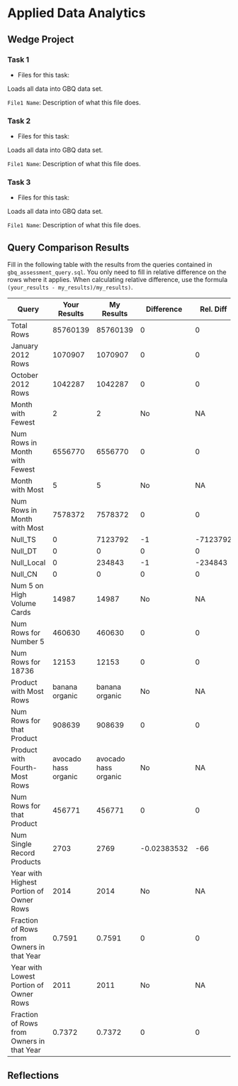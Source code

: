 
# Applied Data Analytics

## Wedge Project

<!-- Any general commentary you'd like to say about the project --> 

### Task 1

* Files for this task: 
<!--  List of file or files here  --> 

Loads all data into GBQ data set.

`File1 Name`: 
Description of what this file does.

<!--  Repeat for each file  --> 



### Task 2

* Files for this task: 
<!--  List of file or files here  --> 

Loads all data into GBQ data set.

`File1 Name`: 
Description of what this file does.

<!--  Repeat for each file  --> 
	

### Task 3

* Files for this task: 
<!--  List of file or files here  --> 

Loads all data into GBQ data set.

`File1 Name`: 
Description of what this file does.

<!--  Repeat for each file  --> 


## Query Comparison Results

Fill in the following table with the results from the 
queries contained in `gbq_assessment_query.sql`. You only
need to fill in relative difference on the rows where it applies. 
When calculating relative difference, use the formula 
` (your_results - my_results)/my_results)`. 



|  Query  |  Your Results  |  My Results | Difference | Rel. Diff |
|---|---|---|---|---|
| Total Rows  |85760139|85760139|0|0|
| January 2012 Rows  |1070907|1070907|0|0|
| October 2012 Rows  |1042287|1042287|0|0|
| Month with Fewest  |2|2| No  | NA  |
| Num Rows in Month with Fewest  |6556770|6556770|0|0|
| Month with Most  |5|5| No  | NA  |
| Num Rows in Month with Most  |7578372|7578372|0|0|
| Null_TS  |0|7123792|-1|-7123792|
| Null_DT  |0|0|0|0|
| Null_Local  |0|234843|-1|-234843|
| Null_CN  |0|0|0|0|
| Num 5 on High Volume Cards  |14987|14987| No  | NA  |
| Num Rows for Number 5 |460630|460630|0|0|
| Num Rows for 18736  |12153|12153|0|0|
| Product with Most Rows  |   banana organic|   banana organic| No  | NA  |
| Num Rows for that Product  |908639|908639|0|0|
| Product with Fourth-Most Rows  |   avocado hass organic|   avocado hass organic| No  | NA  |
| Num Rows for that Product  |456771|456771|0|0|
| Num Single Record Products  |2703|2769|-0.02383532|-66|
| Year with Highest Portion of Owner Rows  |2014|2014| No  | NA |
| Fraction of Rows from Owners in that Year  |0.7591|0.7591|0|0|
| Year with Lowest Portion of Owner Rows  |2011|2011| No  | NA |
| Fraction of Rows from Owners in that Year  |0.7372|0.7372|0|0|

## Reflections

<!-- I'd love to get 100-200 words on your experience doing the Wedge Project --> 
